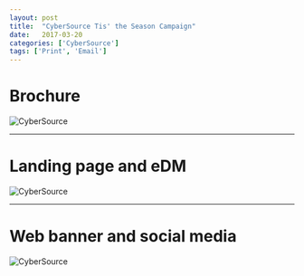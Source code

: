 ```yaml
---
layout: post
title:  "CyberSource Tis' the Season Campaign"
date:   2017-03-20
categories: ['CyberSource']
tags: ['Print', 'Email']
---
```


# Brochure
![CyberSource](https://raw.githubusercontent.com/gbjack/gbjack.github.io/master/assets/images/cy1.png)


---


# Landing page and eDM
![CyberSource](https://raw.githubusercontent.com/gbjack/gbjack.github.io/master/assets/images/cy2.png)


---


# Web banner and social media
![CyberSource](https://raw.githubusercontent.com/gbjack/gbjack.github.io/master/assets/images/cy2.png)
